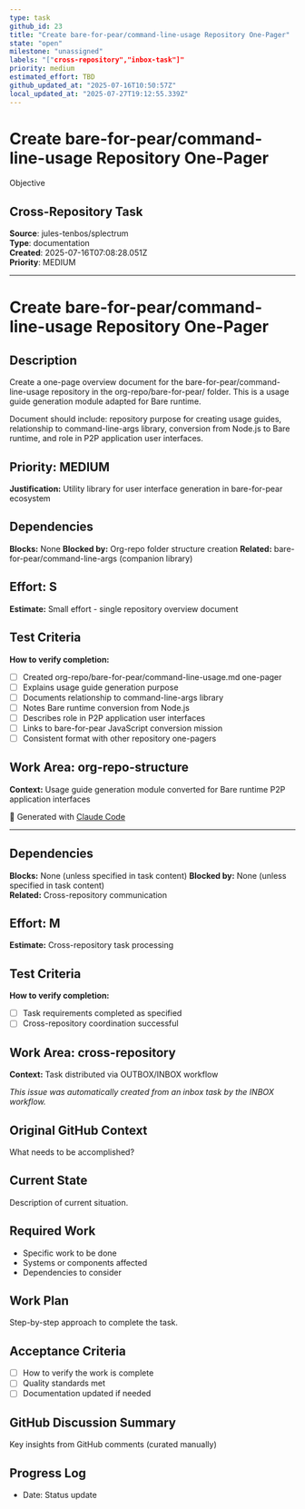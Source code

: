 ```yaml
---
type: task
github_id: 23
title: "Create bare-for-pear/command-line-usage Repository One-Pager"
state: "open"
milestone: "unassigned"
labels: "["cross-repository","inbox-task"]"
priority: medium
estimated_effort: TBD
github_updated_at: "2025-07-16T10:50:57Z"
local_updated_at: "2025-07-27T19:12:55.339Z"
---
```


# Create bare-for-pear/command-line-usage Repository One-Pager

Objective
## Cross-Repository Task

**Source**: jules-tenbos/splectrum  
**Type**: documentation  
**Created**: 2025-07-16T07:08:28.051Z  
**Priority**: MEDIUM

---


# Create bare-for-pear/command-line-usage Repository One-Pager

## Description
Create a one-page overview document for the bare-for-pear/command-line-usage repository in the org-repo/bare-for-pear/ folder. This is a usage guide generation module adapted for Bare runtime.

Document should include: repository purpose for creating usage guides, relationship to command-line-args library, conversion from Node.js to Bare runtime, and role in P2P application user interfaces.

## Priority: MEDIUM
**Justification:** Utility library for user interface generation in bare-for-pear ecosystem

## Dependencies
**Blocks:** None
**Blocked by:** Org-repo folder structure creation
**Related:** bare-for-pear/command-line-args (companion library)

## Effort: S
**Estimate:** Small effort - single repository overview document

## Test Criteria
**How to verify completion:**
- [ ] Created org-repo/bare-for-pear/command-line-usage.md one-pager
- [ ] Explains usage guide generation purpose
- [ ] Documents relationship to command-line-args library
- [ ] Notes Bare runtime conversion from Node.js
- [ ] Describes role in P2P application user interfaces
- [ ] Links to bare-for-pear JavaScript conversion mission
- [ ] Consistent format with other repository one-pagers

## Work Area: org-repo-structure
**Context:** Usage guide generation module converted for Bare runtime P2P application interfaces

🤖 Generated with [Claude Code](https://claude.ai/code)

---

## Dependencies
**Blocks:** None (unless specified in task content)
**Blocked by:** None (unless specified in task content)  
**Related:** Cross-repository communication

## Effort: M
**Estimate:** Cross-repository task processing

## Test Criteria
**How to verify completion:**
- [ ] Task requirements completed as specified
- [ ] Cross-repository coordination successful

## Work Area: cross-repository
**Context:** Task distributed via OUTBOX/INBOX workflow

*This issue was automatically created from an inbox task by the INBOX workflow.*


## Original GitHub Context
What needs to be accomplished?

## Current State
Description of current situation.

## Required Work
- Specific work to be done
- Systems or components affected
- Dependencies to consider

## Work Plan
Step-by-step approach to complete the task.

## Acceptance Criteria
- [ ] How to verify the work is complete
- [ ] Quality standards met
- [ ] Documentation updated if needed

## GitHub Discussion Summary
Key insights from GitHub comments (curated manually)

## Progress Log
- Date: Status update